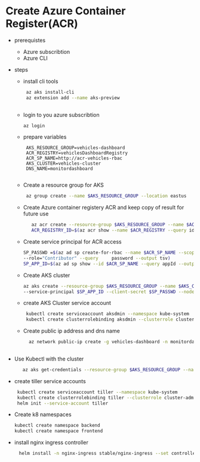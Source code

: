 
# Create Azure Container Register(ACR)
 - prerequistes 
   - Azure subscribtion
   - Azure CLI
 - steps
 
   - install cli tools
      ```bash 
       az aks install-cli
       az extension add --name aks-preview
       
   - login to you azure subscribtion
      ```bash 
      az login 
   - prepare variables 
     ```bahs 
      AKS_RESOURCE_GROUP=vehicles-dashboard
      ACR_REGISTRY=vehiclesDashboardRegistry
      ACR_SP_NAME=http://acr-vehicles-rbac
      AKS_CLUSTER=vehicles-cluster
      DNS_NAME=monitordashboard
      
   - Create a resource group for AKS
      ```bash
       az group create --name $AKS_RESOURCE_GROUP --location eastus
   - Create  Azure container registery ACR and keep copy of result for future use
      ```bash
         az acr create --resource-group $AKS_RESOURCE_GROUP --name $ACR_REGISTRY --sku Standard
         ACR_REGISTRY_ID=$(az acr show --name $ACR_REGISTRY --query id --output tsv)
   
   - Create service principal for ACR access
       ```bash
       SP_PASSWD =$(az ad sp create-for-rbac --name $ACR_SP_NAME --scopes $ACR_REGISTRY_ID \
       --role="Contributor" --query     password --output tsv)
       SP_APP_ID=$(az ad sp show --id $ACR_SP_NAME --query appId --output tsv)
       
   - Create AKS cluster 
      ```bash 
      az aks create --resource-group $AKS_RESOURCE_GROUP --name $AKS_CLUSTER \
      --service-principal $SP_APP_ID --client-secret $SP_PASSWD --node-count 1 --generate-ssh-keys --node-resource-group $AKS_RESOURCE_GROUP
   - create AKS Cluster service account 
      ```bash
       kubectl create serviceaccount aksdmin --namespace kube-system
       kubectl create clusterrolebinding aksdmin --clusterrole cluster-admin --serviceaccount=kube-system:aksdmin
   - Create public ip address and dns name
     ````bash
       az network public-ip create -g vehicles-dashboard -n monitordashboardip --allocation-method Static --dns-name $DNS_NAME
      
  - Use Kubectl with the cluster  
    ```bash
       az aks get-credentials --resource-group $AKS_RESOURCE_GROUP --name $AKS_CLUSTER
  - create tiller service accounts 
      ```bash
       kubectl create serviceaccount tiller --namespace kube-system
       kubectl create clusterrolebinding tiller --clusterrole cluster-admin --serviceaccount=kube-system:tiller
       helm init --service-account tiller

  - Create k8 namespaces 
     ```bash
     kubectl create namespace backend
     kubectl create namespace frontend
     
  - install nginx ingress controller 
   ````bash 
        helm install -n nginx-ingress stable/nginx-ingress --set controller.service.loadBalancerIP="13.72.68.241" --set serviceAccount.name="ngnix-ingress" --namespace kube-system --set serviceAccount.create=false --set nodeSelector."beta.kubernetes.io/os"=linux
